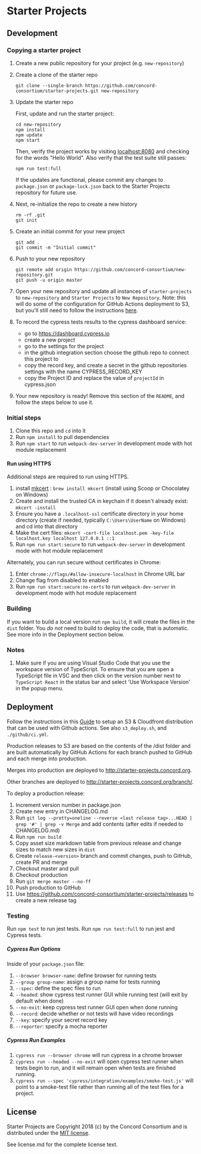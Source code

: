 # Starter Projects

## Development

### Copying a starter project

1. Create a new public repository for your project (e.g. `new-repository`)
2. Create a clone of the starter repo
    ```
    git clone --single-branch https://github.com/concord-consortium/starter-projects.git new-repository
    ```
3. Update the starter repo

    First, update and run the starter project:
    ```
    cd new-repository
    npm install
    npm update
    npm start
    ```
    Then, verify the project works by visiting [localhost:8080](http://localhost:8080) and checking for the words "Hello World".
    Also verify that the test suite still passes:
    ```
    npm run test:full
    ```
    If the updates are functional, please commit any changes to `package.json` or `package-lock.json` back to the
    Starter Projects repository for future use.

4. Next, re-initialize the repo to create a new history
    ```
    rm -rf .git
    git init
    ```
5. Create an initial commit for your new project
    ```
    git add .
    git commit -m "Initial commit"
    ```
6. Push to your new repository
    ```
    git remote add origin https://github.com/concord-consortium/new-repository.git
    git push -u origin master
    ```
7. Open your new repository and update all instances of `starter-projects` to `new-repository` and `Starter Projects` to `New Repository`.
   Note: this will do some of the configuration for GitHub Actions deployment to S3, but you'll still need to follow
   the instructions [here](https://docs.google.com/document/d/e/2PACX-1vTpYjbGmUMxk_FswUmapK_RzVyEtm1WdnFcNByp9mqwHnp0nR_EzRUOiubuUCsGwzQgOnut_UiabYOM/pub).
8. To record the cypress tests results to the cypress dashboard service:
   - go to https://dashboard.cypress.io
   - create a new project
   - go to the settings for the project
   - in the github integration section choose the github repo to connect this project to
   - copy the record key, and create a secret in the github repositories settings with the name CYPRESS_RECORD_KEY
   - copy the Project ID and replace the value of `projectId` in cypress.json
9. Your new repository is ready! Remove this section of the `README`, and follow the steps below to use it.

### Initial steps

1. Clone this repo and `cd` into it
2. Run `npm install` to pull dependencies
3. Run `npm start` to run `webpack-dev-server` in development mode with hot module replacement

#### Run using HTTPS

Additional steps are required to run using HTTPS.

1. install [mkcert](https://github.com/FiloSottile/mkcert) : `brew install mkcert` (install using Scoop or Chocolatey on Windows)
2. Create and install the trusted CA in keychain if it doesn't already exist:   `mkcert -install`
3. Ensure you have a `.localhost-ssl` certificate directory in your home directory (create if needed, typically `C:\Users\UserName` on Windows) and cd into that directory
4. Make the cert files: `mkcert -cert-file localhost.pem -key-file localhost.key localhost 127.0.0.1 ::1`
5. Run `npm run start:secure` to run `webpack-dev-server` in development mode with hot module replacement

Alternately, you can run secure without certificates in Chrome:
1. Enter `chrome://flags/#allow-insecure-localhost` in Chrome URL bar
2. Change flag from disabled to enabled
3. Run `npm run start:secure:no-certs` to run `webpack-dev-server` in development mode with hot module replacement

### Building

If you want to build a local version run `npm build`, it will create the files in the `dist` folder.
You *do not* need to build to deploy the code, that is automatic.  See more info in the Deployment section below.

### Notes

1. Make sure if you are using Visual Studio Code that you use the workspace version of TypeScript.
   To ensure that you are open a TypeScript file in VSC and then click on the version number next to
   `TypeScript React` in the status bar and select 'Use Workspace Version' in the popup menu.

## Deployment

Follow the instructions in this
[Guide](https://docs.google.com/document/d/1EacCSUhaHXaL8ll8xjcd4svyguEO-ipf5aF980-_q8E)
to setup an S3 & Cloudfront distribution that can be used with Github actions.
See also `s3_deploy.sh`, and `./github/ci.yml`.

Production releases to S3 are based on the contents of the /dist folder and are built automatically by GitHub Actions
for each branch pushed to GitHub and each merge into production.

Merges into production are deployed to http://starter-projects.concord.org.

Other branches are deployed to http://starter-projects.concord.org/branch/<name>.

To deploy a production release:

1. Increment version number in package.json
2. Create new entry in CHANGELOG.md
3. Run `git log --pretty=oneline --reverse <last release tag>...HEAD | grep '#' | grep -v Merge` and add contents (after edits if needed to CHANGELOG.md)
4. Run `npm run build`
5. Copy asset size markdown table from previous release and change sizes to match new sizes in `dist`
6. Create `release-<version>` branch and commit changes, push to GitHub, create PR and merge
7. Checkout master and pull
8. Checkout production
9. Run `git merge master --no-ff`
10. Push production to GitHub
11. Use https://github.com/concord-consortium/starter-projects/releases to create a new release tag

### Testing

Run `npm test` to run jest tests. Run `npm run test:full` to run jest and Cypress tests.

##### Cypress Run Options

Inside of your `package.json` file:
1. `--browser browser-name`: define browser for running tests
2. `--group group-name`: assign a group name for tests running
3. `--spec`: define the spec files to run
4. `--headed`: show cypress test runner GUI while running test (will exit by default when done)
5. `--no-exit`: keep cypress test runner GUI open when done running
6. `--record`: decide whether or not tests will have video recordings
7. `--key`: specify your secret record key
8. `--reporter`: specify a mocha reporter

##### Cypress Run Examples

1. `cypress run --browser chrome` will run cypress in a chrome browser
2. `cypress run --headed --no-exit` will open cypress test runner when tests begin to run, and it will remain open when tests are finished running.
3. `cypress run --spec 'cypress/integration/examples/smoke-test.js'` will point to a smoke-test file rather than running all of the test files for a project.

## License

Starter Projects are Copyright 2018 (c) by the Concord Consortium and is distributed under the [MIT license](http://www.opensource.org/licenses/MIT).

See license.md for the complete license text.
